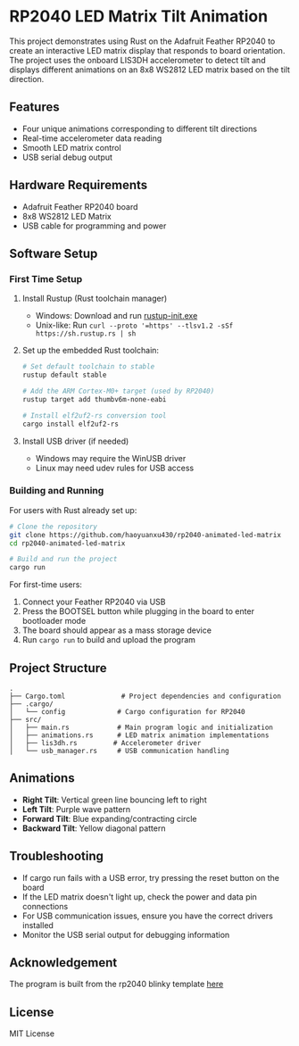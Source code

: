 # RP2040 LED Matrix Tilt Animation

This project demonstrates using Rust on the Adafruit Feather RP2040 to create an interactive LED matrix display that responds to board orientation. The project uses the onboard LIS3DH accelerometer to detect tilt and displays different animations on an 8x8 WS2812 LED matrix based on the tilt direction.

## Features
- Four unique animations corresponding to different tilt directions
- Real-time accelerometer data reading
- Smooth LED matrix control
- USB serial debug output

## Hardware Requirements
- Adafruit Feather RP2040 board
- 8x8 WS2812 LED Matrix
- USB cable for programming and power

## Software Setup

### First Time Setup
1. Install Rustup (Rust toolchain manager)
   - Windows: Download and run [rustup-init.exe](https://rustup.rs/)
   - Unix-like: Run `curl --proto '=https' --tlsv1.2 -sSf https://sh.rustup.rs | sh`

2. Set up the embedded Rust toolchain:
   ```bash
   # Set default toolchain to stable
   rustup default stable

   # Add the ARM Cortex-M0+ target (used by RP2040)
   rustup target add thumbv6m-none-eabi

   # Install elf2uf2-rs conversion tool
   cargo install elf2uf2-rs
   ```

3. Install USB driver (if needed)
   - Windows may require the WinUSB driver
   - Linux may need udev rules for USB access

### Building and Running

For users with Rust already set up:
```bash
# Clone the repository
git clone https://github.com/haoyuanxu430/rp2040-animated-led-matrix
cd rp2040-animated-led-matrix

# Build and run the project
cargo run
```

For first-time users:
1. Connect your Feather RP2040 via USB
2. Press the BOOTSEL button while plugging in the board to enter bootloader mode
3. The board should appear as a mass storage device
4. Run `cargo run` to build and upload the program

## Project Structure
```
.
├── Cargo.toml              # Project dependencies and configuration
├── .cargo/
│   └── config             # Cargo configuration for RP2040
├── src/
│   ├── main.rs            # Main program logic and initialization
│   ├── animations.rs      # LED matrix animation implementations
│   ├── lis3dh.rs         # Accelerometer driver
│   └── usb_manager.rs     # USB communication handling
```

## Animations
- **Right Tilt**: Vertical green line bouncing left to right
- **Left Tilt**: Purple wave pattern
- **Forward Tilt**: Blue expanding/contracting circle
- **Backward Tilt**: Yellow diagonal pattern

## Troubleshooting
- If cargo run fails with a USB error, try pressing the reset button on the board
- If the LED matrix doesn't light up, check the power and data pin connections
- For USB communication issues, ensure you have the correct drivers installed
- Monitor the USB serial output for debugging information

## Acknowledgement
The program is built from the rp2040 blinky template [here](https://github.com/uf-cpe-capstone/feather-rp2040-rs-template)

## License
MIT License